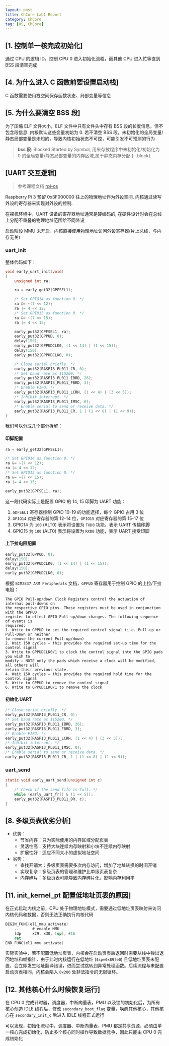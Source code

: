```yaml
---
layout: post
title: ChCore Lab1 Report
category: ChCore
tag: [OS, ChCore]
---
```

## [1. 控制单一核完成初始化]
通过 CPU 的逻辑 ID，控制 CPU 0 进入初始化流程，而其他 CPU 进入忙等直到 BSS 段清空完成

## [4. 为什么进入 C 函数前要设置启动栈]
C 函数需要使用栈空间保存函数状态、局部变量等信息

## [5. 为什么要清空 BSS 段]
为了压缩 ELF 文件大小，ELF 文件中只有文件头中存有 BSS 段的长度信息，但不包含段信息. 内核默认这些变量初始为 0. 若不清空 BSS 段，未初始化的全局变量/静态局部变量是未知的，导致内核初始状态不可控，可能引发不可预测的行为

> **bss 段**: Blocked Started by Symbol, 用来存放程序中未初始化/初始化为 0 的全局变量/静态局部变量的内存区域,属于静态内存分配
{: .block}

## [UART 交互逻辑]
> 参考课程文档 [rpi-os](https://github.com/s-matyukevich/raspberry-pi-os/blob/master/docs/lesson01/rpi-os.md)

Raspberry Pi 3 预留 0x3F000000 往上的物理地址作为外设空间. 内核通过读写外设的寄存器来实现对外设的控制. 

在裸机环境中，UART 设备的寄存器地址通常是硬编码的, 在硬件设计时会在总线上分配不重叠的物理地址范围给不同外设

启动阶段 MMU 未开启，内核直接使用物理地址访问外设寄存器(片上总线，与内存无关)

### **uart_init**
整体代码如下：

```c
void early_uart_init(void)
{
    unsigned int ra;

    ra = early_get32(GPFSEL1);

    /* Set GPIO14 as function 0. */
    ra &= ~(7 << 12);
    ra |= 4 << 12;
    /* Set GPIO15 as function 0. */
    ra &= ~(7 << 15);
    ra |= 4 << 15;

    early_put32(GPFSEL1, ra);
    early_put32(GPPUD, 0);
    delay(150);
    early_put32(GPPUDCLK0, (1 << 14) | (1 << 15));
    delay(150);
    early_put32(GPPUDCLK0, 0);

    /* Close serial briefly. */
    early_put32(RASPI3_PL011_CR, 0);
    /* Set baud rate as 115200. */
    early_put32(RASPI3_PL011_IBRD, 26);
    early_put32(RASPI3_PL011_FBRD, 3);
    /* Enable FIFO. */
    early_put32(RASPI3_PL011_LCRH, (1 << 4) | (3 << 5));
    /* Inhibit interrupt. */
    early_put32(RASPI3_PL011_IMSC, 0);
    /* Enable serial to send or receive data. */
    early_put32(RASPI3_PL011_CR, 1 | (1 << 8) | (1 << 9));
}
```

我们可以分成几个部分拆解：

#### 印脚配置
```c
ra = early_get32(GPFSEL1);

/* Set GPIO14 as function 0. */
ra &= ~(7 << 12);
ra |= 4 << 12;
/* Set GPIO15 as function 0. */
ra &= ~(7 << 15);
ra |= 4 << 15;

early_put32(GPFSEL1, ra);
```
这一段代码实际上是配置 GPIO 的 14, 15 印脚为 UART 功能：
1. `GDFSEL1` 寄存器控制 GPIO 10-19 的功能选择，每个 GPIO 占用 3 位
2. `GPIO14` 对应寄存器的第 12-14 位，`GPIO15` 对应寄存器的第 15-17 位
3. GPIO14 为 `100` (ALT0) 表示将设置为 `TXD0` 功能，表示 UART 传输印脚
4. GPIO15 为 `100` (ALT0) 表示将设置为 `RXD0` 功能，表示 UART 接受印脚
    
#### 上下拉电阻配置
```c
early_put32(GPPUD, 0);
delay(150);
early_put32(GPPUDCLK0, (1 << 14) | (1 << 15));
delay(150);
early_put32(GPPUDCLK0, 0);
```
根据 `BCM2837 ARM Peripherals` 文档，`GPPUD` 寄存器用于控制 GPIO 的上拉/下拉电阻：
```
The GPIO Pull-up/down Clock Registers control the actuation of internal pull-downs on
the respective GPIO pins. These registers must be used in conjunction with the GPPUD
register to effect GPIO Pull-up/down changes. The following sequence of events is
required:
1. Write to GPPUD to set the required control signal (i.e. Pull-up or Pull-Down or neither
to remove the current Pull-up/down)
2. Wait 150 cycles – this provides the required set-up time for the control signal
3. Write to GPPUDCLK0/1 to clock the control signal into the GPIO pads you wish to
modify – NOTE only the pads which receive a clock will be modified, all others will
retain their previous state.
4. Wait 150 cycles – this provides the required hold time for the control signal
5. Write to GPPUD to remove the control signal
6. Write to GPPUDCLK0/1 to remove the clock
```

#### 初始化 UART
```c
/* Close serial briefly. */
early_put32(RASPI3_PL011_CR, 0);
/* Set baud rate as 115200. */
early_put32(RASPI3_PL011_IBRD, 26);
early_put32(RASPI3_PL011_FBRD, 3);
/* Enable FIFO. */
early_put32(RASPI3_PL011_LCRH, (1 << 4) | (3 << 5));
/* Inhibit interrupt. */
early_put32(RASPI3_PL011_IMSC, 0);
/* Enable serial to send or receive data. */
early_put32(RASPI3_PL011_CR, 1 | (1 << 8) | (1 << 9));
```

### **uart_send**
```c
static void early_uart_send(unsigned int c)
{
	/* Check if the send fifo is full. */
	while (early_uart_fr() & (1 << 5));
	early_put32(RASPI3_PL011_DR, c);
}
```

## [8. 多级页表优劣分析]
- 优势：
    - 节省内存：只为实际使用的内存区域分配页表
    - 灵活性高：支持大块连续内存映射和小块不连续内存映射
    - 扩展性好：适应不同大小的虚拟地址空间
- 劣势：
    - 查找开销大：多级页表需要多次内存访问，增加了地址转换的时间开销
    - 实现复杂：多级页表的管理和维护比单级页表复杂
    - 内存碎片：多级页表可能导致内存碎片化，影响内存利用率

## [11. init_kernel_pt 配置低地址页表的原因]
在正式启动内核之前，CPU 处于物理地址模式，需要通过低地址页表映射来访问内核代码和数据，否则无法正确执行内核代码

```asm
BEGIN_FUNC(el1_mmu_activate)
    ...     # enable MMU
	ldp     x29, x30, [sp], #16
	ret
END_FUNC(el1_mmu_activate)
```
实际实验中，若不配置低地址页表，内核会在启动页表后返回时需要从栈中弹出返回地址和帧指针，由于此时内核运行在低地址 (`$sp=0x89fe0`) 且低地址页表未配置，会立即发生地址翻译错误，进而尝试跳转到异常处理函数。后续流程与未配置启动页表相同，内核会陷入 `0x200` 处非法指令的无限循环。

## [12. 其他核心什么时候恢复运行]
在 CPU 0 完成计时器，调度器，中断向量表，PMU 以及锁的初始化后，为所有核心创造 IDLE 线程后，修改 `secondary_boot_flag` 变量，唤醒其他核心，其他核心在 `secondary_init_c` 后进入 IDLE 线程正式运行

可以发现，初始化流程中，调度器、中断向量表、PMU 都是共享资源，必须由单一核心完成初始化，防止多个核心同时操作导致数据竞争，因此只能由 CPU 0 完成初始化